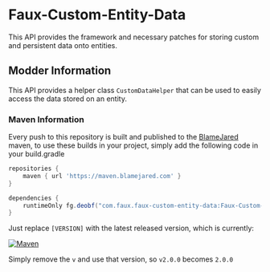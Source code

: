 # Faux-Custom-Entity-Data

This API provides the framework and necessary patches for storing custom and persistent data onto entities.

## Modder Information

This API provides a helper class `CustomDataHelper` that can be used to easily access the data stored on an entity.

### Maven Information

Every push to this repository is built and published to the [BlameJared](https://maven.blamejared.com) maven, to use these builds in your project, simply add the following code in your build.gradle

```gradle
repositories {
    maven { url 'https://maven.blamejared.com' }
}

dependencies {
    runtimeOnly fg.deobf("com.faux.faux-custom-entity-data:Faux-Custom-Entity-Data-fabric-1.18.2:[VERSION]")
}
```

Just replace `[VERSION]` with the latest released version, which is currently:

[![Maven](https://img.shields.io/maven-metadata/v?color=C71A36&label=&metadataUrl=https%3A%2F%2Fmaven.blamejared.com%2Fcom%2Ffaux%2Fingredientextension%2FIngredientExtensionAPI-fabric-1.18.2%2Fmaven-metadata.xml&style=flat-square)](https://maven.blamejared.com/com/faux/ingredientextension/)

Simply remove the `v` and use that version, so `v2.0.0` becomes `2.0.0`